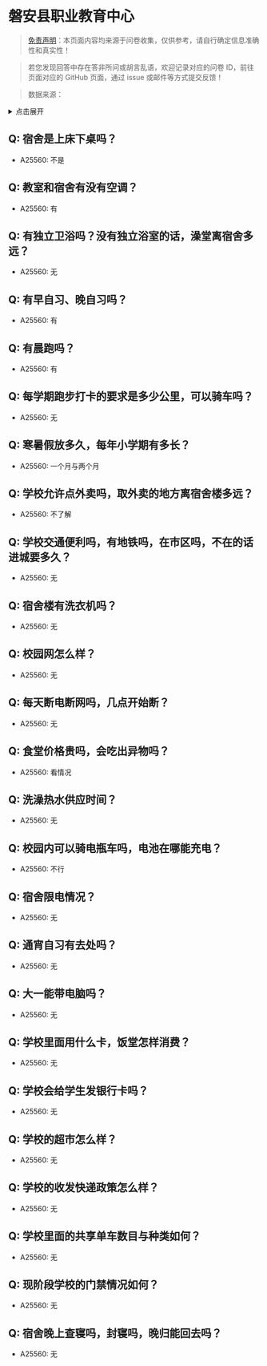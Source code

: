 # 磐安县职业教育中心

> [免责声明](https://colleges.chat/#_3)：本页面内容均来源于问卷收集，仅供参考，请自行确定信息准确性和真实性！

> 若您发现回答中存在答非所问或胡言乱语，欢迎记录对应的问卷 ID，前往页面对应的 GitHub 页面，通过 issue 或邮件等方式提交反馈！

> 数据来源：

<details><summary>点击展开</summary>
<ul>
<li>A25560: 3620468163@qq.com (2024 年 06 月)</li>
</ul>
</details>

## Q: 宿舍是上床下桌吗？

- A25560: 不是

## Q: 教室和宿舍有没有空调？

- A25560: 有

## Q: 有独立卫浴吗？没有独立浴室的话，澡堂离宿舍多远？

- A25560: 无

## Q: 有早自习、晚自习吗？

- A25560: 有

## Q: 有晨跑吗？

- A25560: 有

## Q: 每学期跑步打卡的要求是多少公里，可以骑车吗？

- A25560: 无

## Q: 寒暑假放多久，每年小学期有多长？

- A25560: 一个月与两个月

## Q: 学校允许点外卖吗，取外卖的地方离宿舍楼多远？

- A25560: 不了解

## Q: 学校交通便利吗，有地铁吗，在市区吗，不在的话进城要多久？

- A25560: 无

## Q: 宿舍楼有洗衣机吗？

- A25560: 无

## Q: 校园网怎么样？

- A25560: 无

## Q: 每天断电断网吗，几点开始断？

- A25560: 无

## Q: 食堂价格贵吗，会吃出异物吗？

- A25560: 看情况

## Q: 洗澡热水供应时间？

- A25560: 无

## Q: 校园内可以骑电瓶车吗，电池在哪能充电？

- A25560: 不行

## Q: 宿舍限电情况？

- A25560: 无

## Q: 通宵自习有去处吗？

- A25560: 无

## Q: 大一能带电脑吗？

- A25560: 无

## Q: 学校里面用什么卡，饭堂怎样消费？

- A25560: 无

## Q: 学校会给学生发银行卡吗？

- A25560: 无

## Q: 学校的超市怎么样？

- A25560: 无

## Q: 学校的收发快递政策怎么样？

- A25560: 无

## Q: 学校里面的共享单车数目与种类如何？

- A25560: 无

## Q: 现阶段学校的门禁情况如何？

- A25560: 无

## Q: 宿舍晚上查寝吗，封寝吗，晚归能回去吗？

- A25560: 无

